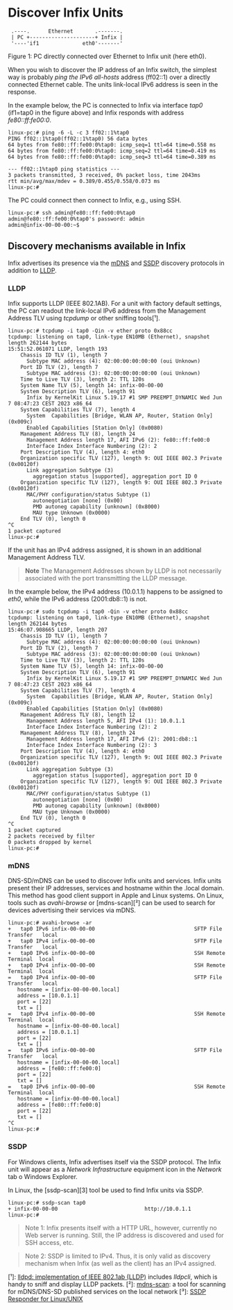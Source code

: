 Discover Infix Units
====================

```
 .----.      Ethernet       .-------.
 | PC +---------------------+ Infix |
 '----'if1              eth0'-------'
```
Figure 1: PC directly connected over Ethernet to Infix unit (here eth0).


When you wish to discover the IP address of an Infix switch, the simplest way is
probably *ping the IPv6 all-hosts* address (ff02::1) over a directly connected
Ethernet cable. The units link-local IPv6 address is seen in the response.

In the example below, the PC is connected to Infix via interface
*tap0* (if1=tap0 in the figure above) and Infix responds with address
*fe80::ff:fe00:0*.

```
linux-pc:# ping -6 -L -c 3 ff02::1%tap0
PING ff02::1%tap0(ff02::1%tap0) 56 data bytes
64 bytes from fe80::ff:fe00:0%tap0: icmp_seq=1 ttl=64 time=0.558 ms
64 bytes from fe80::ff:fe00:0%tap0: icmp_seq=2 ttl=64 time=0.419 ms
64 bytes from fe80::ff:fe00:0%tap0: icmp_seq=3 ttl=64 time=0.389 ms

--- ff02::1%tap0 ping statistics ---
3 packets transmitted, 3 received, 0% packet loss, time 2043ms
rtt min/avg/max/mdev = 0.389/0.455/0.558/0.073 ms
linux-pc:# 
```

The PC could connect then connect to Infix, e.g., using SSH.

```
linux-pc:# ssh admin@fe80::ff:fe00:0%tap0
admin@fe80::ff:fe00:0%tap0's password: admin
admin@infix-00-00-00:~$ 
```

## Discovery mechanisms available in Infix

Infix advertises its presence via the [mDNS](#mdns) and [SSDP](#ssdp) discovery
protocols in addition to [LLDP](#lldp).

### LLDP

Infix supports LLDP (IEEE 802.1AB). For a unit with factory default
settings, the PC can readout the link-local IPv6 address from the
Management Address TLV using *tcpdump* or other sniffing tools[¹].
```
linux-pc:# tcpdump -i tap0 -Qin -v ether proto 0x88cc
tcpdump: listening on tap0, link-type EN10MB (Ethernet), snapshot length 262144 bytes
15:51:52.061071 LLDP, length 193
    Chassis ID TLV (1), length 7
      Subtype MAC address (4): 02:00:00:00:00:00 (oui Unknown)
    Port ID TLV (2), length 7
      Subtype MAC address (3): 02:00:00:00:00:00 (oui Unknown)
    Time to Live TLV (3), length 2: TTL 120s
    System Name TLV (5), length 14: infix-00-00-00
    System Description TLV (6), length 91
      Infix by KernelKit Linux 5.19.17 #1 SMP PREEMPT_DYNAMIC Wed Jun 7 08:47:23 CEST 2023 x86_64
    System Capabilities TLV (7), length 4
      System  Capabilities [Bridge, WLAN AP, Router, Station Only] (0x009c)
      Enabled Capabilities [Station Only] (0x0080)
    Management Address TLV (8), length 24
      Management Address length 17, AFI IPv6 (2): fe80::ff:fe00:0
      Interface Index Interface Numbering (2): 2
    Port Description TLV (4), length 4: eth0
    Organization specific TLV (127), length 9: OUI IEEE 802.3 Private (0x00120f)
      Link aggregation Subtype (3)
        aggregation status [supported], aggregation port ID 0
    Organization specific TLV (127), length 9: OUI IEEE 802.3 Private (0x00120f)
      MAC/PHY configuration/status Subtype (1)
        autonegotiation [none] (0x00)
        PMD autoneg capability [unknown] (0x8000)
        MAU type Unknown (0x0000)
    End TLV (0), length 0
^C
1 packet captured
linux-pc:# 
```

If the unit has an IPv4 address assigned, it is shown in an additional Management
Address TLV.

> **Note** The Management Addresses shown by LLDP is not
> necessarily associated with the port transmitting the LLDP message. 

In the example below, the IPv4 address (10.0.1.1) happens to be
assigned to *eth0*, while the IPv6 address (2001:db8::1) is not.

```
linux-pc:# sudo tcpdump -i tap0 -Qin -v ether proto 0x88cc
tcpdump: listening on tap0, link-type EN10MB (Ethernet), snapshot length 262144 bytes
15:46:07.908665 LLDP, length 207
    Chassis ID TLV (1), length 7
      Subtype MAC address (4): 02:00:00:00:00:00 (oui Unknown)
    Port ID TLV (2), length 7
      Subtype MAC address (3): 02:00:00:00:00:00 (oui Unknown)
    Time to Live TLV (3), length 2: TTL 120s
    System Name TLV (5), length 14: infix-00-00-00
    System Description TLV (6), length 91
      Infix by KernelKit Linux 5.19.17 #1 SMP PREEMPT_DYNAMIC Wed Jun 7 08:47:23 CEST 2023 x86_64
    System Capabilities TLV (7), length 4
      System  Capabilities [Bridge, WLAN AP, Router, Station Only] (0x009c)
      Enabled Capabilities [Station Only] (0x0080)
    Management Address TLV (8), length 12
      Management Address length 5, AFI IPv4 (1): 10.0.1.1
      Interface Index Interface Numbering (2): 2
    Management Address TLV (8), length 24
      Management Address length 17, AFI IPv6 (2): 2001:db8::1
      Interface Index Interface Numbering (2): 3
    Port Description TLV (4), length 4: eth0
    Organization specific TLV (127), length 9: OUI IEEE 802.3 Private (0x00120f)
      Link aggregation Subtype (3)
        aggregation status [supported], aggregation port ID 0
    Organization specific TLV (127), length 9: OUI IEEE 802.3 Private (0x00120f)
      MAC/PHY configuration/status Subtype (1)
        autonegotiation [none] (0x00)
        PMD autoneg capability [unknown] (0x8000)
        MAU type Unknown (0x0000)
    End TLV (0), length 0
^C
1 packet captured
2 packets received by filter
0 packets dropped by kernel
linux-pc:#
```

### mDNS

DNS-SD/mDNS can be used to discover Infix units and services. Infix
units present their IP addresses, services and hostname within the
.local domain. This method has good client support in Apple and Linux
systems. On Linux, tools such as *avahi-browse* or [mdns-scan][²] can be
used to search for devices advertising their services via mDNS.

```
linux-pc:# avahi-browse -ar
+   tap0 IPv6 infix-00-00-00                                SFTP File Transfer   local
+   tap0 IPv4 infix-00-00-00                                SFTP File Transfer   local
+   tap0 IPv6 infix-00-00-00                                SSH Remote Terminal  local
+   tap0 IPv4 infix-00-00-00                                SSH Remote Terminal  local
=   tap0 IPv4 infix-00-00-00                                SFTP File Transfer   local
   hostname = [infix-00-00-00.local]
   address = [10.0.1.1]
   port = [22]
   txt = []
=   tap0 IPv4 infix-00-00-00                                SSH Remote Terminal  local
   hostname = [infix-00-00-00.local]
   address = [10.0.1.1]
   port = [22]
   txt = []
=   tap0 IPv6 infix-00-00-00                                SFTP File Transfer   local
   hostname = [infix-00-00-00.local]
   address = [fe80::ff:fe00:0]
   port = [22]
   txt = []
=   tap0 IPv6 infix-00-00-00                                SSH Remote Terminal  local
   hostname = [infix-00-00-00.local]
   address = [fe80::ff:fe00:0]
   port = [22]
   txt = []
^C
linux-pc:#
```

### SSDP

For Windows clients, Infix advertises itself via the SSDP
protocol. The Infix unit will appear as a *Network Infrastructure* 
equipment icon in the *Network* tab o Windows Explorer.

In Linux, the [ssdp-scan][3] tool be used to find Infix units via
SSDP.

```
linux-pc:# ssdp-scan tap0
+ infix-00-00-00                            http://10.0.1.1
linux-pc:# 
```

> Note 1: Infix presents itself with a HTTP URL, however, currently no
> Web server is running. Still, the IP address is discovered and used
> for SSH access, etc.

> Note 2: SSDP is limited to IPv4. Thus, it is only valid as discovery
> mechanism when Infix (as well as the client) has an IPv4 assigned.

[¹]: [lldpd: implementation of IEEE 802.1ab (LLDP)](https://github.com/lldp/lldpd) includes *lldpcli*, which is handy to sniff and display LLDP packets.
[²]: [mdns-scan](http://0pointer.de/lennart/projects/mdns-scan/): a tool for scanning for mDNS/DNS-SD published services on the local network 
[³]: [SSDP Responder for Linux/UNIX](https://github.com/troglobit/ssdp-responder)

